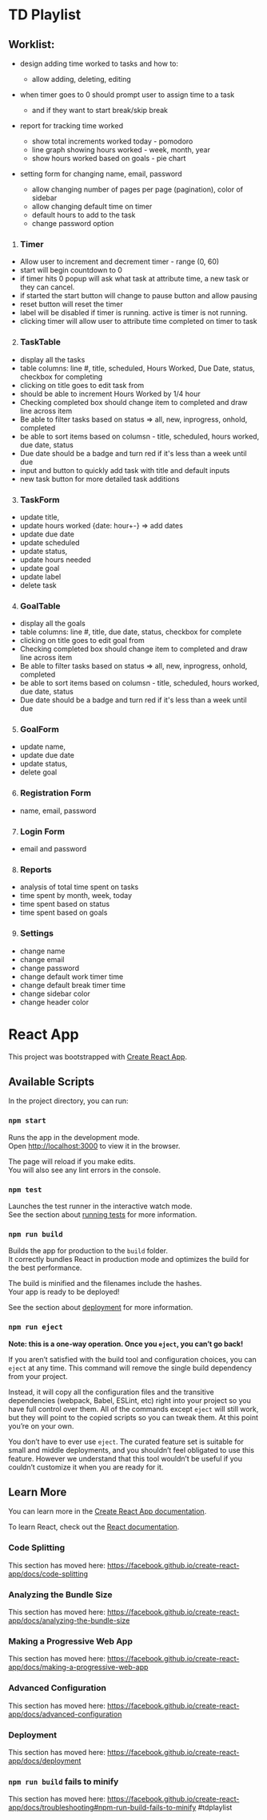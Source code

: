 # TD Playlist

## Worklist:

- design adding time worked to tasks and how to:
  - allow adding, deleting, editing

- when timer goes to 0 should prompt user to assign time to a task
  - and if they want to start break/skip break

- report for tracking time worked
  - show total increments worked today - pomodoro
  - line graph showing hours worked - week, month, year
  - show hours worked based on goals - pie chart
 
- setting form for changing name, email, password
  - allow changing number of pages per page (pagination), color of sidebar
  - allow changing default time on timer
  - default hours to add to the task
  - change password option

1.  ### Timer

- Allow user to increment and decrement timer - range (0, 60)
- start will begin countdown to 0
- if timer hits 0 popup will ask what task at attribute time, a new task or they can cancel.
- if started the start button will change to pause button and allow pausing
- reset button will reset the timer
- label will be disabled if timer is running. active is timer is not running.
- clicking timer will allow user to attribute time completed on timer to task

2.  ### TaskTable

- display all the tasks
- table columns: line #, title, scheduled, Hours Worked, Due Date, status, checkbox for completing
- clicking on title goes to edit task from
- should be able to increment Hours Worked by 1/4 hour
- Checking completed box should change item to completed and draw line across item
- Be able to filter tasks based on status => all, new, inprogress, onhold, completed
- be able to sort items based on columsn - title, scheduled, hours worked, due date, status
- Due date should be a badge and turn red if it's less than a week until due
- input and button to quickly add task with title and default inputs
- new task button for more detailed task additions

3. ### TaskForm

- update title,
- update hours worked {date: hour+-} => add dates
- update due date
- update scheduled
- update status,
- update hours needed
- update goal
- update label
- delete task

4. ### GoalTable

- display all the goals
- table columns: line #, title, due date, status, checkbox for complete
- clicking on title goes to edit goal from
- Checking completed box should change item to completed and draw line across item
- Be able to filter tasks based on status => all, new, inprogress, onhold, completed
- be able to sort items based on columsn - title, scheduled, hours worked, due date, status
- Due date should be a badge and turn red if it's less than a week until due

5. ### GoalForm

- update name,
- update due date
- update status,
- delete goal

6. ### Registration Form

- name, email, password

7. ### Login Form

- email and password

8. ### Reports

- analysis of total time spent on tasks
- time spent by month, week, today
- time spent based on status
- time spent based on goals

9.  ### Settings

- change name
- change email
- change password
- change default work timer time
- change default break timer time
- change sidebar color
- change header color

# React App

This project was bootstrapped with [Create React App](https://github.com/facebook/create-react-app).

## Available Scripts

In the project directory, you can run:

### `npm start`

Runs the app in the development mode.<br />
Open [http://localhost:3000](http://localhost:3000) to view it in the browser.

The page will reload if you make edits.<br />
You will also see any lint errors in the console.

### `npm test`

Launches the test runner in the interactive watch mode.<br />
See the section about [running tests](https://facebook.github.io/create-react-app/docs/running-tests) for more information.

### `npm run build`

Builds the app for production to the `build` folder.<br />
It correctly bundles React in production mode and optimizes the build for the best performance.

The build is minified and the filenames include the hashes.<br />
Your app is ready to be deployed!

See the section about [deployment](https://facebook.github.io/create-react-app/docs/deployment) for more information.

### `npm run eject`

**Note: this is a one-way operation. Once you `eject`, you can’t go back!**

If you aren’t satisfied with the build tool and configuration choices, you can `eject` at any time. This command will remove the single build dependency from your project.

Instead, it will copy all the configuration files and the transitive dependencies (webpack, Babel, ESLint, etc) right into your project so you have full control over them. All of the commands except `eject` will still work, but they will point to the copied scripts so you can tweak them. At this point you’re on your own.

You don’t have to ever use `eject`. The curated feature set is suitable for small and middle deployments, and you shouldn’t feel obligated to use this feature. However we understand that this tool wouldn’t be useful if you couldn’t customize it when you are ready for it.

## Learn More

You can learn more in the [Create React App documentation](https://facebook.github.io/create-react-app/docs/getting-started).

To learn React, check out the [React documentation](https://reactjs.org/).

### Code Splitting

This section has moved here: https://facebook.github.io/create-react-app/docs/code-splitting

### Analyzing the Bundle Size

This section has moved here: https://facebook.github.io/create-react-app/docs/analyzing-the-bundle-size

### Making a Progressive Web App

This section has moved here: https://facebook.github.io/create-react-app/docs/making-a-progressive-web-app

### Advanced Configuration

This section has moved here: https://facebook.github.io/create-react-app/docs/advanced-configuration

### Deployment

This section has moved here: https://facebook.github.io/create-react-app/docs/deployment

### `npm run build` fails to minify

This section has moved here: https://facebook.github.io/create-react-app/docs/troubleshooting#npm-run-build-fails-to-minify
#tdplaylist
